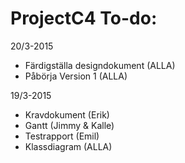 # ProjectC4 To-do:
20/3-2015
* Färdigställa designdokument (ALLA)
* Påbörja Version 1 (ALLA)

19/3-2015
* Kravdokument (Erik)
* Gantt (Jimmy & Kalle)
* Testrapport (Emil)
* Klassdiagram (ALLA)